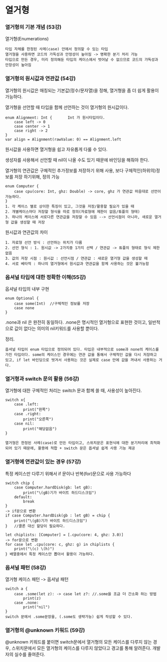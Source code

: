 # 열거형

### 열거형의 기본 개념 (53강)

열거형(Enumerations)

    타입 자체를 한정된 사례(case) 안에서 정의할 수 있는 타입
    열거형을 사용하면 코드의 가독성과 안정성이 높아짐 -> 명확한 분기 처리 가능
    타입으로 만든 경우, 미리 정의해둔 타입의 케이스에서 벗어날 수 없으므로 코드의 가독성과 안장성이 높아짐
    
### 열거형의 원시값과 연관값 (54강)

열거형의 원시값은 매칭되는 기본값(정수/문자열)을 정해, 열거형을 좀 더 쉽게 활용이 가능하다.  

열거형을 선언할 때 타입을 함께 선언하는 것이 열거형의 원시값이다.

    enum Alignment: Int {       Int 가 원시타입이다.
        case left -> 0
        case center -> 1
        case right -> 2
    }
    var align = Alignment(rawValue: 0) == Alignment.left 

원시값을 사용하면 열거형을 쉽고 자유롭게 다룰 수 있다.  

생성자를 사용해서 선언할 때 nil이 나올 수도 있기 때문에 바인딩을 해줘야 한다.  

열거형의 연관값은 구체적인 추가정보를 저장하기 위해 사용, 보다 구체적인(하위의)정보를 저장 하기위해, 정의 가능

    enum Computer {
        case cpu(core: Int, ghz: Double) -> core, ghz 가 연관값 마음대로 선언이 가능하다.
    }
    1. 각 케이스 별로 상이한 특징이 있고, 그것을 저장/활용할 필요가 있을 때
    2. 개별케이스마다 저장할 형식을 따로 정의(자료형에 제한이 없음/튜플의 형태)
    3. 하나의 케이스에 서로다른 연관값을 저장할 수 있음 --> 선언시점이 아니라, 새로운 열거형 값을 생성할 때 저장

원시값과 연관값의 차이

    1. 자료형 선언 방식 : 선언하는 위치가 다름
    2. 선언 형식 : 1. 원시값 -> 2가지중 1가지 선택 / 연관값 -> 튜플의 형태로 형식 제한 없음
    3. 값의 저장 시점 : 원시값 : 선언시점 / 연관값 : 새로운 열거형 값을 생성할 때
    4. 서로 베타적 : 하나의 열거형에서 원시값과 연관값을 함께 사용하는 것은 불가능함
    
### 옵셔널 타입에 대한 정확한 이해(55강)

옵셔널 타입의 내부 구현

    enum Optional {
        case some(Int)  //구체적인 정보를 저장
        case none
    }
    
.none과 nil 은 완전히 동일하다. .none은 명시적인 열거형으로 표현한 것이고, 일반적으로 값이 없다는 의미의 nil키워드를 사용할 뿐이다.

정리.
 
    옵셔널 타입이 enum 타입으로 정의되어 있다. 타입은 내부적으로 some과 none의 케이스를 가진 타입이다. some의 케이스인 경우에는 연관 값을 통해서 구체적인 값을 다시 저장하고 있고, if let 바인딩으로 벗겨서 사용하는 것은 실제로 case 안에 값을 꺼내서 사용하는 거다.


### 열거형과 switch 문의 활용 (56강)

열거형에 대한 구체적인 처리는 switch 문과 함께 쓸 때, 사용성이 높아진다.

    switch x{
        case .left:
            print("왼쪽")
        case .right:
            print("오른쪽")
        case nil:
            print("해당없음")
    }
    
    열거형은 한정된 사례(case)로 만든 타입이고, 스위치문은 표현식에 대한 분기처리에 최적화 되어 있기 때문에, 활용에 적합 + switch 문은 옵셔널 쉽게 사용 기능 제공
    
### 열거형에 연관값이 있는 경우 (57강)

특정 케이스만 다루기 위해서 if 문이나 반복(for)문으로 사용 가능하다

    switch chip {
        case Computer.hardDisk(gb: let gB):
            print("\(gB)기가 바이트 하드디스크임")
        default:
            break
    }
    -> if문으로 변환
    if case Computer.hardDisk(gb : let gB) = chip {
        print("\(gB)기가 바이트 하드디스크임") 
    }   //콜론 대신 할당이 필요하다.
    
    let chiplists: [Computer] = [.cpu(core: 4, ghz: 3.0)]
    -> for문으로 변환
    for case let .cpu(core: c, ghz: g) in chiplists {
        print("\(c) \(h)")      
    } 배열중에서 특정 케이스만 뽑아서 활용이 가능하다.

### 옵셔널 패턴 (58강)

열거형 케이스 패턴 -> 옵셔널 패턴

    switch a {
        case .some(let z): -> case let z?: //.some을 조금 더 간소화 하는 방법
            print(z)
        case .none:
            print("nil")
    }
    switch 문에서 .some문장을, (.some도 생략가능) 쉽게 작성할 수 있다.
    
### 열거형의 @unknown 키워드 (59강)

@unknown 키워드를 붙이면 switch문에서 열거형의 모든 케이스를 다루지 않는 경우, 스위치문에서 모든 열거형의 케이스를 다루지 않았다고 경고를 통해 알려준다. 개발자의 실수를 줄여준다.
